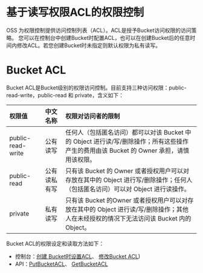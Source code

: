 # 基于读写权限ACL的权限控制
OSS 为权限控制提供访问控制列表（ACL）。ACL是授予Bucket访问权限的访问策略。
您可以在控制台中创建Bucket时配置ACL，也可以在创建Bucket后的任意时间内修改ACL。若您创建Bucket时未指定则默认权限为私有读写。
# Bucket ACL
Bucket ACL是Bucket级别的权限访问控制。目前支持三种访问权限：public-read-write，public-read 和 private，含义如下：

|权限值|中文名称|权限对访问者的限制|
|:--|:---|:--------|
|public-read-write|公有读写|任何人（包括匿名访问）都可以对该 Bucket 中的 Object 进行读/写/删除操作；所有这些操作产生的费用由该 Bucket 的 Owner 承担，请慎用该权限。|
|public-read|公有读私有写|只有该 Bucket 的 Owner 或者授权用户可以对存放在其中的 Object 进行写/删除操作；任何人（包括匿名访问）可以对 Object 进行读操作。|
|private|私有读写|只有该 Bucket 的Owner 或者授权用户可以对存放在其中的 Object 进行读/写/删除操作；其他人在未经授权的情况下无法访问该 Bucket 内的 Object。|

Bucket ACL的权限设定和读取方法如下：

-   控制台：[创建 Bucket时设置ACL](https://docs.jdcloud.com/cn/object-storage-service/create-bucket-1)、
[修改Bucket ACL](../Manage-Bucket/Set-Bucket-Policy-2.md)) 
-   API：[PutBucketACL](../../API-Reference-S3-Compatible/Compatibility-API/Operations-On-Bucket/Put-Bukcet-acl-2.md)、
[GetBucketACL](https://docs.jdcloud.com/cn/object-storage-service/get-bucket-acl-2)

